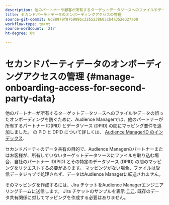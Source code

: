 ```yaml
---
description: 他のパートナーや顧客が所有するターゲットデータソースへのファイルやデータの誤ったオンボーディングを防ぐため、Audience Managerでは、パートナー ID(PID) と他のパートナーが所有するデータソースとのマッピング要件を追加しました。
title: セカンドパーティデータのオンボーディングアクセスの管理
source-git-commit: 6c88979f876909bc32b5238605cb4a352e327a00
workflow-type: tm+mt
source-wordcount: '217'
ht-degree: 0%

---
```


# セカンドパーティデータのオンボーディングアクセスの管理 {#manage-onboarding-access-for-second-party-data}

他のパートナーが所有するターゲットデータソースへのファイルやデータの誤ったオンボーディングを防ぐために、Audience Managerでは、他のパートナーが所有するパートナー ID(PID) とデータソース (DPID) の間にマッピング要件を追加しました。 の PID と DPID について詳しくは、 [Audience ManagerID のインデックス](https://experienceleague.adobe.com/docs/audience-manager/user-guide/reference/ids-in-aam.html).

セカンドパーティのデータ共有の目的で、Audience Managerのパートナーまたはお客様が、所有していないターゲットデータソースにファイルを取り込む場合、自社のパートナー ID(PID) とその特定のデータソース (DPID) の間のマッピングをリクエストする必要があります。 マッピングがない場合、ファイルは受信データジョブで処理されず、データはAudience Managerに転送されません。

そのマッピングを作成するには、Jira チケットをAudience Managerエンジニアリングチームに送信します。 Jira チケットのサンプルを表示 [ここ](https://jira.corp.adobe.com/browse/AAM-60353). 既存のデータ共有関係に対してマッピングを作成する必要はありません。
